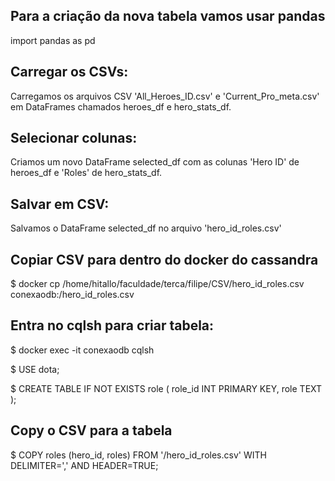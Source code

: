 ## Para a criação da nova tabela vamos usar pandas

import pandas as pd

## Carregar os CSVs:

Carregamos os arquivos CSV 'All_Heroes_ID.csv' e 'Current_Pro_meta.csv' em DataFrames chamados heroes_df e hero_stats_df.

## Selecionar colunas: 

Criamos um novo DataFrame selected_df com as colunas 'Hero ID' de heroes_df e 'Roles' de hero_stats_df.  

## Salvar em CSV: 

Salvamos o DataFrame selected_df no arquivo 'hero_id_roles.csv'

## Copiar CSV para dentro do docker do cassandra

$ docker cp /home/hitallo/faculdade/terca/filipe/CSV/hero_id_roles.csv conexaodb:/hero_id_roles.csv

## Entra no cqlsh para criar tabela:

$ docker exec -it conexaodb cqlsh

$ USE dota;

$ CREATE TABLE IF NOT EXISTS role (
    role_id INT PRIMARY KEY,
    role TEXT
);

## Copy o CSV para a tabela

$ COPY roles (hero_id, roles) FROM '/hero_id_roles.csv' WITH DELIMITER=',' AND HEADER=TRUE;


